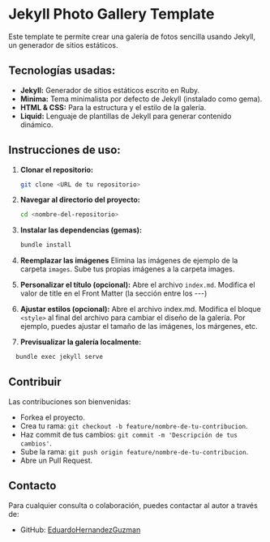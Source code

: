 # Jekyll Photo Gallery Template

Este template te permite crear una galería de fotos sencilla usando Jekyll, un generador de sitios estáticos.

## Tecnologías usadas:

* **Jekyll:** Generador de sitios estáticos escrito en Ruby.
* **Minima:** Tema minimalista por defecto de Jekyll (instalado como gema).
* **HTML & CSS:**  Para la estructura y el estilo de la galería.
* **Liquid:** Lenguaje de plantillas de Jekyll para generar contenido dinámico.

## Instrucciones de uso:

1. **Clonar el repositorio:**
   ```bash
   git clone <URL de tu repositorio>
   ````
2. **Navegar al directorio del proyecto:**
   ```bash
   cd <nombre-del-repositorio>
   ````

3. **Instalar las dependencias (gemas):**
   ```bash
   bundle install
   ````

4. **Reemplazar las imágenes**
Elimina las imágenes de ejemplo de la carpeta `images`.
Sube tus propias imágenes a la carpeta images.

5. **Personalizar el título (opcional):**
Abre el archivo `index.md`.
Modifica el valor de title en el Front Matter (la sección entre los ---)

6. **Ajustar estilos (opcional):**
Abre el archivo index.md.
Modifica el bloque `<style>` al final del archivo para cambiar el diseño de la galería. Por ejemplo, puedes ajustar el tamaño de las imágenes, los márgenes, etc.

7. **Previsualizar la galería localmente:**
 ```bash
   bundle exec jekyll serve
```

## Contribuir

Las contribuciones son bienvenidas:

- Forkea el proyecto.
- Crea tu rama: `git checkout -b feature/nombre-de-tu-contribucion`.
- Haz commit de tus cambios: `git commit -m 'Descripción de tus cambios'`.
- Sube la rama: `git push origin feature/nombre-de-tu-contribucion`.
- Abre un Pull Request.

## Contacto

Para cualquier consulta o colaboración, puedes contactar al autor a través de:

- GitHub: [EduardoHernandezGuzman](https://github.com/EduardoHernandezGuzman)

